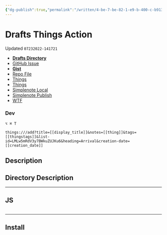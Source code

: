 ```yaml
---
{"dg-publish":true,"permalink":"/written/4-be-7-be-82-1-e9-b-400-c-b913-ad-6-ffad-4-f5-de/","dgHomeLink":true,"dgPassFrontmatter":false}
---
```


# Drafts Things Action
Updated `07232022-141721`

- [**Drafts Directory**](https://directory.getdrafts.com/a/2BJ)
- [GitHub Issue](https://github.com/extratone/drafts/issues/74)
- [**Gist**](https://gist.github.com/8e70d1c53bbf9daa5eb36e697bafa6ac)
- [Repo File](https://github.com/extratone/drafts/blob/main/actions/ActionsTemplate.md)
- [Things](things:///show?id=EaRLKrL8Yh99pMAmuw7dBj)
- [Things](things:///show?id=9uNT3LG88AwEVhR7hrXDyq)
- [Simplenote Local](simplenote://note/70f69966c6994b4f9464950d34a8fdb9)
- [Simplenote Publish](http://simp.ly/publish/FcZg5S)
- [WTF](https://davidblue.wtf/drafts/4BE7BE82-1E9B-400C-B913-AD6FFAD4F5DE.html)

<script src="https://gist.github.com/extratone/8e70d1c53bbf9daa5eb36e697bafa6ac.js"></script>

### Dev

`⌥ ⌘ T`

```
things:///add?title=[[display_title]]&notes=[[thing]]&tags=[[thingstags]]&list-id=LMLw5mRdV3y7BWkuZUJKu6&heading=Arrival&creation-date=[[creation_date]]
```

## Description

## Directory Description

---

## JS

```js
```

---

## Install